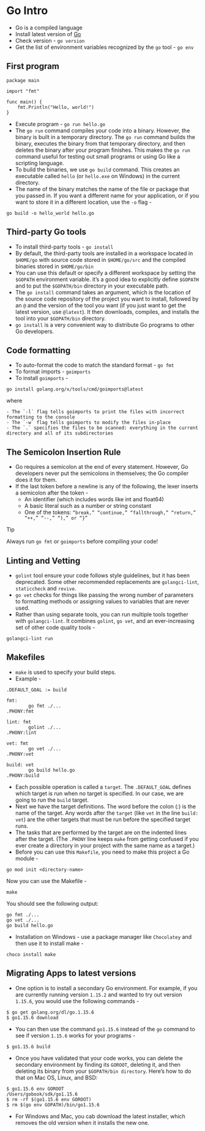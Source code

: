 # Go Intro
- Go is a compiled language
- Install latest version of [Go](https://go.dev/dl/)
- Check version - `go version`
- Get the list of environment variables recognized by the `go` tool - `go env`

## First program
```
package main

import "fmt"

func main() {
    fmt.Println("Hello, world!")
}
```
- Execute program - `go run hello.go`
- The `go run` command compiles your code into a binary. However, the binary is built in a temporary directory. The `go run` command builds the binary, executes the binary from that temporary directory, and then deletes the binary after your program finishes. This makes the `go run` command useful for testing out small programs or using Go like a scripting language.
- To build the binaries, we use `go build` command. This creates an executable called `hello` (or `hello.exe` on Windows) in the current directory.
- The name of the binary matches the name of the file or package that you passed in. If you want a different name for your application, or if you want to store it in a different location, use the `-o` flag - 
```
go build -o hello_world hello.go
```

## Third-party Go tools
- To install third-party tools - `go install`
- By default, the third-party tools are installed in a workspace located in `$HOME/go` with source code stored in `$HOME/go/src` and the compiled binaries stored in `$HOME/go/bin`
- You can use this default or specify a different workspace by setting the `$GOPATH` environment variable. it’s a good idea to explicitly define `$GOPATH` and to put the `$GOPATH/bin` directory in your executable path.
- The `go install` command takes an argument, which is the location of the source code repository of the project you want to install, followed by an `@` and the version of the tool you want (if you just want to get the latest version, use `@latest`). It then downloads, compiles, and installs the tool into your `$GOPATH/bin` directory.
- `go install` is a very convenient way to distribute Go programs to other Go developers.

## Code formatting
- To auto-format the code to match the standard format - `go fmt`
- To format imports - `goimports`
- To install `goimports` - 
```
go install golang.org/x/tools/cmd/goimports@latest
```
where

    - The `-l` flag tells goimports to print the files with incorrect formatting to the console
    - The `-w` flag tells goimports to modify the files in-place
    - The `.` specifies the files to be scanned: everything in the current directory and all of its subdirectories

## The Semicolon Insertion Rule
- Go requires a semicolon at the end of every statement. However, Go developers never put the semicolons in themselves; the Go compiler does it for them.
- If the last token before a newline is any of the following, the lexer inserts a semicolon after the token -
    - An identifier (which includes words like int and float64)
    - A basic literal such as a number or string constant
    - One of the tokens: `“break,” “continue,” “fallthrough,” “return,” “++,” “--,” “),” or “}”`

> [!TIP]
> Always run `go fmt` or `goimports` before compiling your code!

## Linting and Vetting
- `golint` tool ensure your code follows style guidelines, but it has been deprecated. Some other recommended replacements are `golangci-lint`, `staticcheck` and `revive`.
- `go vet` checks for things like passing the wrong number of parameters to formatting methods or assigning values to variables that are never used.
- Rather than using separate tools, you can run multiple tools together with `golangci-lint`. It combines `golint`, `go vet`, and an ever-increasing set of other code quality tools -
```
golangci-lint run
```

## Makefiles
- `make` is used to specify your build steps.
- Example - 
```
.DEFAULT_GOAL := build

fmt:
        go fmt ./...
.PHONY:fmt

lint: fmt
        golint ./...
.PHONY:lint

vet: fmt
        go vet ./...
.PHONY:vet

build: vet
        go build hello.go
.PHONY:build
```
- Each possible operation is called a `target`. The `.DEFAULT_GOAL` defines which target is run when no target is specified. In our case, we are going to run the `build` target.
- Next we have the target definitions. The word before the colon (:) is the name of the target. Any words after the `target` (like `vet` in the line `build: vet`) are the other targets that must be run before the specified target runs.
- The tasks that are performed by the target are on the indented lines after the target. (The `.PHONY` line keeps `make` from getting confused if you ever create a directory in your project with the same name as a target.)
- Before you can use this `Makefile`, you need to make this project a Go module -
```
go mod init <directory-name>
```
Now you can use the Makefile -
```
make
```
You should see the following output:
```
go fmt ./...
go vet ./...
go build hello.go
```

- Installation on Windows - use a package manager like `Chocolatey` and then use it to install make -
```
choco install make
```

## Migrating Apps to latest versions
- One option is to install a secondary Go environment. For example, if you are currently running version `1.15.2` and wanted to try out version `1.15.6`, you would use the following commands -
```
$ go get golang.org/dl/go.1.15.6
$ go1.15.6 download
```
- You can then use the command `go1.15.6` instead of the `go` command to see if version `1.15.6` works for your programs -
```
$ go1.15.6 build
```
- Once you have validated that your code works, you can delete the secondary environment by finding its `GOROOT`, deleting it, and then deleting its binary from your `$GOPATH/bin directory`. Here’s how to do that on Mac OS, Linux, and BSD:
```
$ go1.15.6 env GOROOT
/Users/gobook/sdk/go1.15.6
$ rm -rf $(go1.15.6 env GOROOT)
$ rm $(go env GOPATH)/bin/go1.15.6
```
- For Windows and Mac, you cab download the latest installer, which removes the old version when it installs the new one.

